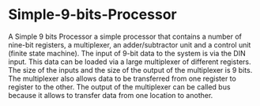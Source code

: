 # Simple-9-bits-Processor
A Simple 9 bits Processor
a simple processor that contains a number of nine-bit registers, a multiplexer, an adder/subtractor unit and a control unit (finite state machine).
The input of 9-bit data to the system is via the DIN input. This data can be loaded via a large multiplexer of different registers. The size of the inputs and the size of the output of the multiplexer is 9 bits. The multiplexer also allows data to be transferred from one register to register to the other. The output of the multiplexer can be called bus because it allows to transfer data from one location to another.
